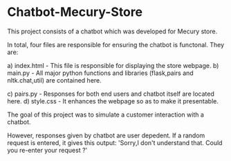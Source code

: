 # Chatbot-Mecury-Store

This project consists of a chatbot which was developed for Mecury store.

In total, four files are responsible for ensuring the chatbot is functonal. They are:

a) index.html - This file is responsible for displaying the store webpage.
b) main.py - All major python functions and libraries (flask,pairs and nltk.chat,util)
                  are contained here. 

c) pairs.py - Responses for both end users and chatbot itself are located here.
d) style.css - It enhances the webpage so as to make it presentable.

The goal of this project was to simulate a customer interaction with a chatbot.

However, responses given by chatbot are user depedent. If a random request is entered, it gives this output:
'Sorry,I don't understand that. Could you re-enter your request ?'
